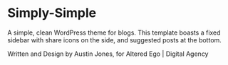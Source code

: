 # Simply-Simple
A simple, clean WordPress theme for blogs. 
This template boasts a fixed sidebar with share icons on the side, and suggested posts at the bottom.

Written and Design by Austin Jones, for Altered Ego | Digital Agency 
